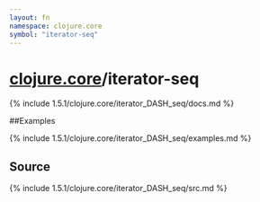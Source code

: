 ```yaml
---
layout: fn
namespace: clojure.core
symbol: "iterator-seq"
---
```


# [clojure.core](../)/iterator-seq

{% include 1.5.1/clojure.core/iterator_DASH_seq/docs.md %}

##Examples

{% include 1.5.1/clojure.core/iterator_DASH_seq/examples.md %}
## Source
{% include 1.5.1/clojure.core/iterator_DASH_seq/src.md %}

